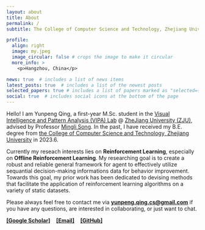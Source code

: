 ```yaml
---
layout: about
title: About
permalink: /
subtitle: The College of Computer Science and Technology, Zhejiang University

profile:
  align: right
  image: my.jpeg
  image_circular: false # crops the image to make it circular
  more_info: >
    <p>Hangzhou, China</p>

news: true  # includes a list of news items
latest_posts: true  # includes a list of the newest posts
selected_papers: true # includes a list of papers marked as "selected={true}"
social: true  # includes social icons at the bottom of the page
---
```


Hello! I am Yunpeng Qing, a first-year M.Sc. student in the [Visual Intelligence and Pattern Analysis (VIPA) Lab](https://www.zju.edu.cn/english/) @ [ZheJiang University (ZJU)](https://www.zju.edu.cn/english/), advised by Professor [Mingli Song](https://person.zju.edu.cn/en/msong). In the past, I have received my B.E. degree from [the College of Computer Science and Technology, Zhejiang University](http://www.en.cs.zju.edu.cn/) in 2023.6.

Currently my reseach interests lies on **Reinforcement Learning**, especially on **Offline Reinforcement Learning**. My researching goal is to create a robust and reliable general framework for agent to effectively utilize sequantial decision-making informations data for behavior improvement.  Towards this goal, my prior work has been dedicated to devising methods that facilitate the application of reinforcement learning algorithms on a variety of static datasets.  

Please always feel free to contact me via [**yunpeng.qing.cs@gmail.com**](mailto:yunpeng.qing.cs@gmail.com) if you have any questions, are interested in collaborating, or just want to chat.

 <i class="ai ai-google-scholar"></i> [**[Google Scholar]**](https://scholar.google.com/citations?user=-RvDl44AAAAJ&hl=zh-CN) &nbsp;&nbsp; <i class="fa fa-envelope"></i> [**[Email]**](mailto:yunpeng.qing.cs@gmail.com) &nbsp;&nbsp; <i class="fa fa-github"></i> [**[GitHub]**](https://github.com/Plankson) &nbsp;&nbsp; 
